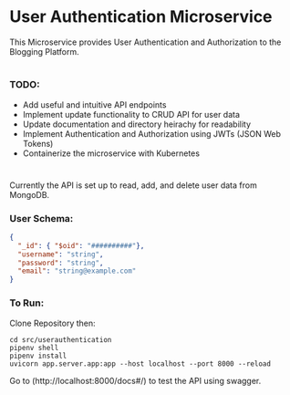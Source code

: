 # User Authentication Microservice
This Microservice provides User Authentication and Authorization to the Blogging Platform. 
#
### TODO: 
- Add useful and intuitive API endpoints 
- Implement update functionality to CRUD API for user data
- Update documentation and directory heirachy for readability
- Implement Authentication and Authorization using JWTs (JSON Web Tokens)
- Containerize the microservice with Kubernetes
#
Currently the API is set up to read, add, and delete user data from MongoDB. 

### User Schema:
```Json
{
  "_id": { "$oid": "##########"},
  "username": "string",
  "password": "string",
  "email": "string@example.com"
}
```

### To Run:

Clone Repository then:
```Console
cd src/userauthentication
pipenv shell
pipenv install
uvicorn app.server.app:app --host localhost --port 8000 --reload
```
Go to (http://localhost:8000/docs#/) to test the API using swagger.





